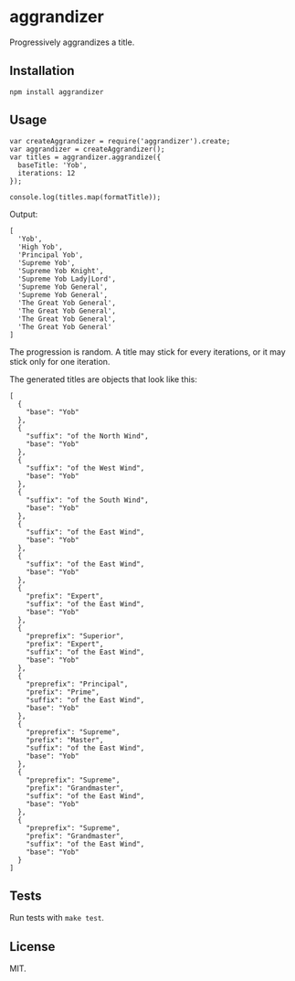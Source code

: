 aggrandizer
===========

Progressively aggrandizes a title.

Installation
------------

    npm install aggrandizer

Usage
-----

    var createAggrandizer = require('aggrandizer').create;
    var aggrandizer = createAggrandizer();
    var titles = aggrandizer.aggrandize({
      baseTitle: 'Yob',
      iterations: 12
    });

    console.log(titles.map(formatTitle));

Output:

    [
      'Yob',
      'High Yob',
      'Principal Yob',
      'Supreme Yob',
      'Supreme Yob Knight',
      'Supreme Yob Lady|Lord',
      'Supreme Yob General',
      'Supreme Yob General',
      'The Great Yob General',
      'The Great Yob General',
      'The Great Yob General',
      'The Great Yob General' 
    ]

The progression is random. A title may stick for every iterations, or it may stick only for one iteration.

The generated titles are objects that look like this:

    [
      {
        "base": "Yob"
      },
      {
        "suffix": "of the North Wind",
        "base": "Yob"
      },
      {
        "suffix": "of the West Wind",
        "base": "Yob"
      },
      {
        "suffix": "of the South Wind",
        "base": "Yob"
      },
      {
        "suffix": "of the East Wind",
        "base": "Yob"
      },
      {
        "suffix": "of the East Wind",
        "base": "Yob"
      },
      {
        "prefix": "Expert",
        "suffix": "of the East Wind",
        "base": "Yob"
      },
      {
        "preprefix": "Superior",
        "prefix": "Expert",
        "suffix": "of the East Wind",
        "base": "Yob"
      },
      {
        "preprefix": "Principal",
        "prefix": "Prime",
        "suffix": "of the East Wind",
        "base": "Yob"
      },
      {
        "preprefix": "Supreme",
        "prefix": "Master",
        "suffix": "of the East Wind",
        "base": "Yob"
      },
      {
        "preprefix": "Supreme",
        "prefix": "Grandmaster",
        "suffix": "of the East Wind",
        "base": "Yob"
      },
      {
        "preprefix": "Supreme",
        "prefix": "Grandmaster",
        "suffix": "of the East Wind",
        "base": "Yob"
      }
    ]

Tests
-----

Run tests with `make test`.

License
-------

MIT.
